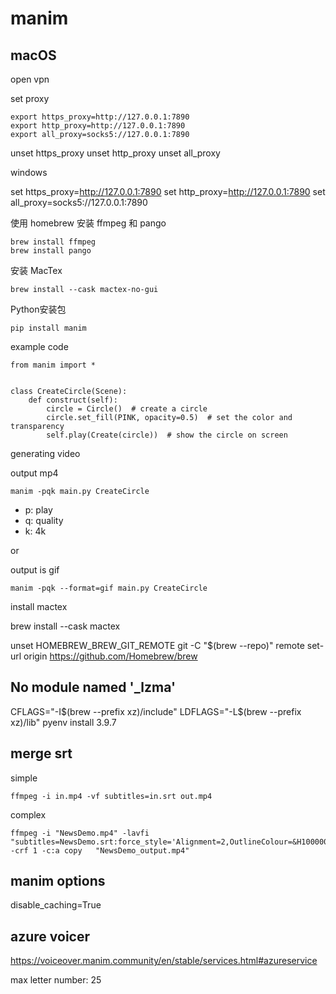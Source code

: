 


# manim

## macOS


open vpn

set proxy


```
export https_proxy=http://127.0.0.1:7890
export http_proxy=http://127.0.0.1:7890
export all_proxy=socks5://127.0.0.1:7890
```

unset https_proxy
unset http_proxy
unset all_proxy


windows

set https_proxy=http://127.0.0.1:7890
set http_proxy=http://127.0.0.1:7890
set all_proxy=socks5://127.0.0.1:7890


使用 homebrew 安装 ffmpeg 和 pango

```
brew install ffmpeg
brew install pango
```


安装 MacTex

```
brew install --cask mactex-no-gui
```

Python安装包

```
pip install manim
```


example code


```
from manim import *


class CreateCircle(Scene):
    def construct(self):
        circle = Circle()  # create a circle
        circle.set_fill(PINK, opacity=0.5)  # set the color and transparency
        self.play(Create(circle))  # show the circle on screen
```

generating video

output mp4

```
manim -pqk main.py CreateCircle
```

- p: play
- q: quality
- k: 4k

or  

output is gif

```
manim -pqk --format=gif main.py CreateCircle
```


install mactex


brew install --cask mactex


unset HOMEBREW_BREW_GIT_REMOTE
git -C "$(brew --repo)" remote set-url origin https://github.com/Homebrew/brew


## No module named '_lzma' 

CFLAGS="-I$(brew --prefix xz)/include" LDFLAGS="-L$(brew --prefix xz)/lib" pyenv install 3.9.7


## merge srt

simple

```
ffmpeg -i in.mp4 -vf subtitles=in.srt out.mp4
```

complex

```
ffmpeg -i "NewsDemo.mp4" -lavfi "subtitles=NewsDemo.srt:force_style='Alignment=2,OutlineColour=&H100000000,BorderStyle=3,Outline=1,Shadow=0,Fontsize=24,MarginV=5'" -crf 1 -c:a copy   "NewsDemo_output.mp4"
```




## manim options

disable_caching=True




## azure voicer

https://voiceover.manim.community/en/stable/services.html#azureservice

max letter number: 25